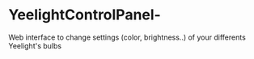 # YeelightControlPanel-
Web interface to change settings (color, brightness..) of your differents Yeelight's bulbs
